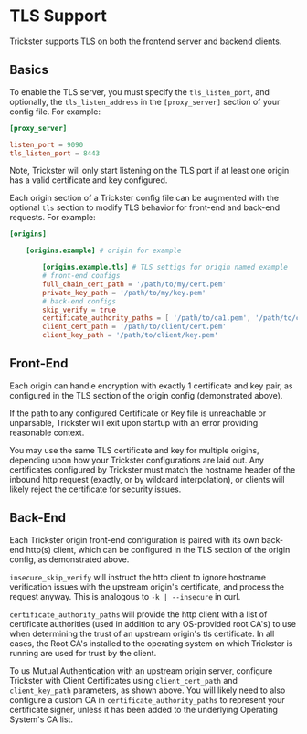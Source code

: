 # TLS Support

Trickster supports TLS on both the frontend server and backend clients.

## Basics

To enable the TLS server, you must specify the `tls_listen_port`, and optionally, the `tls_listen_address` in the `[proxy_server]` section of your config file. For example:

```toml
[proxy_server]

listen_port = 9090
tls_listen_port = 8443
```

Note, Trickster will only start listening on the TLS port if at least one origin has a valid certificate and key configured.

Each origin section of a Trickster config file can be augmented with the optional `tls` section to modify TLS behavior for front-end and back-end requests. For example:

```toml
[origins]

    [origins.example] # origin for example

        [origins.example.tls] # TLS settigs for origin named example
        # front-end configs
        full_chain_cert_path = '/path/to/my/cert.pem'
        private_key_path = '/path/to/my/key.pem'
        # back-end configs
        skip_verify = true
        certificate_authority_paths = [ '/path/to/ca1.pem', '/path/to/ca2.pem' ]
        client_cert_path = '/path/to/client/cert.pem'
        client_key_path = '/path/to/client/key.pem'
```

## Front-End

Each origin can handle encryption with exactly 1 certificate and key pair, as configured in the TLS section of the origin config (demonstrated above).

If the path to any configured Certificate or Key file is unreachable or unparsable, Trickster will exit upon startup with an error providing reasonable context.

You may use the same TLS certificate and key for multiple origins, depending upon how your Trickster configurations are laid out. Any certificates configured by Trickster must match the hostname header of the inbound http request (exactly, or by wildcard interpolation), or clients will likely reject the certificate for security issues.

## Back-End

Each Trickster origin front-end configuration is paired with its own back-end http(s) client, which can be configured in the TLS section of the origin config, as demonstrated above.

`insecure_skip_verify` will instruct the http client to ignore hostname verification issues with the upstream origin's certificate, and process the request anyway. This is analogous to `-k | --insecure` in curl.

`certificate_authority_paths` will provide the http client with a list of certificate authorities (used in addition to any OS-provided root CA's) to use when determining the trust of an upstream origin's tls certificate. In all cases, the Root CA's installed to the operating system on which Trickster is running are used for trust by the client.

To us Mutual Authentication with an upstream origin server, configure Trickster with Client Certificates using `client_cert_path` and `client_key_path` parameters, as shown above. You will likely need to also configure a custom CA in `certificate_authority_paths` to represent your certificate signer, unless it has been added to the underlying Operating System's CA list.
